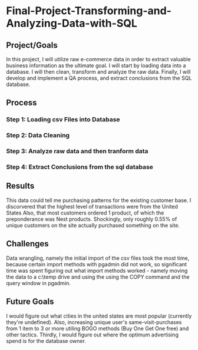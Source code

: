 # Final-Project-Transforming-and-Analyzing-Data-with-SQL

## Project/Goals
In this project, I will utilize raw e-commerce data in order to extract valuable business information as the ultimate goal. 
I will start by loading data into a database. I will then clean, transform and analyze the raw data. 
Finally, I will develop and implement a QA process, and extract conclusions from the SQL database.

## Process
### Step 1: Loading csv Files into Database
### Step 2: Data Cleaning
### Step 3: Analyze raw data and then tranform data
### Step 4: Extract Conclusions from the sql database

## Results
This data could tell me purchasing patterns for the existing customer base.
I discorvered that the highest level of transactions were from the United States
Also, that most customers ordered 1 product, of which the preponderance was Nest products. 
Shockingly, only roughly 0.55% of unique customers on the site actually purchased something on the site.

## Challenges 
Data wrangling, namely the initial import of the csv files took the most time, because certain import methods with pgadmin did not work, so significant time was spent figuring out what import methods worked - namely moving the data to a c:\temp drive and using the using the COPY command and the query window in pgadmin.

## Future Goals
I would figure out what cities in the united states are most popular (currently they're undefined). 
Also, increasing unique user's same-visit-purchases from 1 item to 3 or more utiling BOGO methods (Buy One Get One free) and other tactics.
Thirdly, I would figure out where the optimum advertising spend is for the database owner. 
